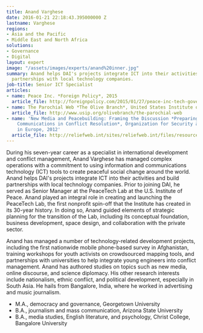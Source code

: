 ```yaml
---
title: Anand Varghese
date: 2016-01-21 22:18:43.395000000 Z
lastname: Varghese
regions:
- Asia and the Pacific
- Middle East and North Africa
solutions:
- Governance
- Digital
layout: expert
image: "/assets/images/experts/anand%20inner.jpg"
summary: Anand helps DAI's projects integrate ICT into their activities and build
  partnerships with local technology companies.
job-title: Senior ICT Specialist
articles:
- name: Peace Inc. *Foreign Policy*, 2015
  article_file: http://foreignpolicy.com/2015/01/27/peace-inc-tech-government-industry-defense-funding/
- name: The Parochial Web *The Olive Branch*, United States Institute of Peace, 2014
  article_file: http://www.usip.org/olivebranch/the-parochial-web
- name: 'New Media and Peacebuilding: Framing the Discussion *Preparing for Peace:
    Communications in Conflict Resolution*, Organization for Security and Cooperation
    in Europe, 2012'
  article_file: http://reliefweb.int/sites/reliefweb.int/files/resources/98116.pdf
---
```


During his seven-year career as a specialist in international development and conflict management, Anand Varghese has managed complex operations with a commitment to using information and communications technology (ICT) tools to create peaceful social change around the world. Anand helps DAI's projects integrate ICT into their activities and build partnerships with local technology companies. Prior to joining DAI, he served as Senior Manager at the PeaceTech Lab at the U.S. Institute of Peace. Anand played an integral role in creating and launching the PeaceTech Lab, the first nonprofit spin-off that the Institute has created in its 30-year history. In doing so, Anand guided elements of strategic planning for the transition of the Lab, including its conceptual foundation, business development, space design, and collaboration with the private sector.

Anand has managed a number of technology-related development projects, including the first nationwide mobile phone-based survey in Afghanistan, training workshops for youth activists on crowdsourced mapping tools, and partnerships with universities to help integrate young engineers into conflict management. Anand has authored studies on topics such as new media, online discourse, and science diplomacy. His other research interests include nationalism, ethnic conflict, and political development, especially in South Asia. He hails from Bangalore, India, where he worked in advertising and music journalism.

* M.A., democracy and governance, Georgetown University
* B.A., journalism and mass communication, Arizona State University
* B.A., media studies, English literature, and psychology, Christ College, Bangalore University
